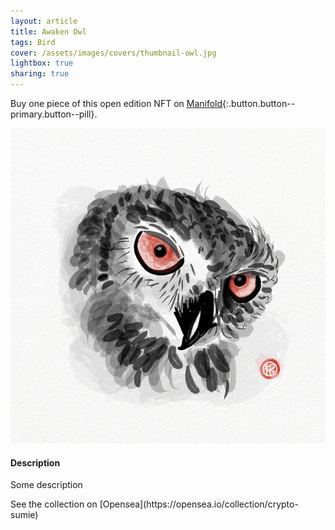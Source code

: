 ```yaml
---
layout: article
title: Awaken Owl
tags: Bird
cover: /assets/images/covers/thumbnail-owl.jpg
lightbox: true
sharing: true
---
```


Buy one piece of this open edition NFT on [Manifold](https://app.manifold.xyz/c/cryptosumie-12){:.button.button--primary.button--pill}.

<div class="card mt-3">
  <div class="card__image">
    <img src="/assets/images/hd/owl.jpg"/>
  </div>
  <div class="card__content">
    <div class="card__header">
      <h4>Description</h4>
    </div>
    <p>Some description</p>
  </div>
</div>
<div>
  See the collection on [Opensea](https://opensea.io/collection/crypto-sumie)
</div>



